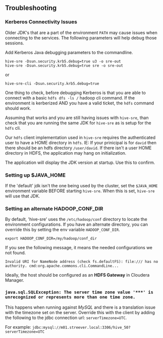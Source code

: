 ## Troubleshooting

### Kerberos Connectivity Issues

Older JDK's that are a part of the environment `PATH` may cause issues when connecting to the services.  The following parameters will help debug those sessions.

Add Kerberos Java debugging parameters to the commandline.

```
hive-sre -Dsun.security.krb5.debug=true u3 -o sre-out
hive-sre -Dsun.security.krb5.debug=true sre -o sre-out
```

or

```
hive-sre-cli -Dsun.security.krb5.debug=true
```

One thing to check, before debugging Kerberos is that you are able to connect with a basic `hdfs dfs -ls /` hadoop cli command.  If the environment is kerberized AND you have a valid ticket, the `hdfs` command should work.

Assuming that works and you are still having issues with `hive-sre`, than check that you are running the same JDK for `hive-sre` as is setup for the `hdfs` cli.

Our `hdfs` client implementation used in `hive-sre` requires the authenticated user to have a HOME directory in `hdfs`.  IE: If your prinicipal is for `david` then there should be an hdfs directory `/user/david`.  If there isn't a user HOME directory in HDFS, the application may hang on initialization.

The application will display the JDK version at startup.  Use this to confirm.

### Setting up $JAVA_HOME

If the 'default' jdk isn't the one being used by the cluster, set the `$JAVA_HOME` environment variable BEFORE starting `hive-sre`.  When this is set, `hive-sre` will use that JDK.

### Setting an alternate HADOOP_CONF_DIR

By default, 'hive-sre' uses the `/etc/hadoop/conf` directory to locate the environment configurations.  If you have an alternate directory, you can override this by setting the env variable `HADOOP_CONF_DIR`.

```
export HADOOP_CONF_DIR=/my/hadoop/conf_dir
```

If you see the following message, it means the needed configurations we not found.

```
Invalid URI for NameNode address (check fs.defaultFS): file:/// has no authority. cmd:org.apache.commons.cli.CommandLine...
```

Ideally, the host should be configured as an **HDFS Gateway** in Cloudera Manager.

### `java.sql.SQLException: The server time zone value '***' is unrecognized or represents more than one time zone.`

This happens when running against *MySQL* and there is a translation issue with the timezone set on the server.  Override this with the client by adding the following to the jdbc connection url: `serverTimezone=UTC`.

For example: `jdbc:mysql://m01.streever.local:3306/hive_50?serverTimezone=UTC`

